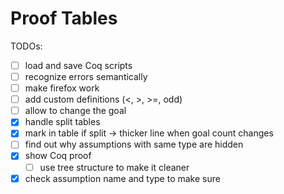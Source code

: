 # Proof Tables


TODOs:
- [ ] load and save Coq scripts
- [ ] recognize errors semantically
- [ ] make firefox work
- [ ] add custom definitions (<, >, >=, odd)
- [ ] allow to change the goal
- [x] handle split tables 
- [x] mark in table if split -> thicker line when goal count changes
- [ ] find out why assumptions with same type are hidden
- [x] show Coq proof
    - [ ] use tree structure to make it cleaner
- [x] check assumption name and type to make sure